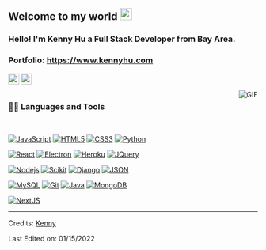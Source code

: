 
    
## Welcome to my world <img src="https://github.com/TheDudeThatCode/TheDudeThatCode/blob/master/Assets/Earth.gif" width="24px">

### Hello! I'm Kenny Hu a Full Stack Developer from Bay Area.

### Portfolio: https://www.kennyhu.com

<a href="https://linkedin.com/in/kenny-hu/">
  <img align="left" alt="Zhixing Hu" width="22px" src="https://cdn.jsdelivr.net/npm/simple-icons@v3/icons/linkedin.svg" />
</a>

<a href="https://github.com/Zhixing-Hu">
  <img align="left" alt="Zhixing Hu" width="22px" src="https://thumbs.dreamstime.com/b/white-go-to-web-sign-internet-icon-logo-dark-background-133692385.jpg" />
</a>

<br />
<br />

  <img align="right" alt="GIF" src="https://media.giphy.com/media/836HiJc7pgzy8iNXCn/giphy.gif" />
  
### 👨‍💻 Languages and Tools

<br />

[![JavaScript](https://img.shields.io/badge/-JavaScript-black?style=flat&logo=javascript&link=https://www.kennyhu.com/)](https://www.kennyhu.com/) 
[![HTML5](https://img.shields.io/badge/-HTML5-E34F26?style=flat&logo=html5&logoColor=white&link=https://www.kennyhu.com/)](https://www.kennyhu.com/) 
[![CSS3](https://img.shields.io/badge/-CSS3-1572B6?style=flat&logo=css3&link=https://www.kennyhu.com/)](https://www.kennyhu.com/) 
[![Python](https://img.shields.io/badge/-Bootstrap-563D7C?style=flat&logo=bootstrap&link=https://www.kennyhu.com/)](https://www.kennyhu.com/) 

[![React](https://img.shields.io/badge/-Python-black?style=flat&logo=python&link=https://https://www.kennyhu.com/)](https://www.kennyhu.com/) 
[![Electron](https://img.shields.io/badge/-Vercel-gray?style=flat&logo=vercel&link=https://www.kennyhu.com/)](https://www.kennyhu.com/) 
[![Heroku](https://img.shields.io/badge/-Heroku-gray?style=flat&logo=heroku&link=https://www.kennyhu.com/)](https://www.kennyhu.com/) 
[![JQuery](https://img.shields.io/badge/-JQuery-blue?style=flat&logo=jquery&link=https://www.kennyhu.com/)](https://www.kennyhu.com/) 

[![Nodejs](https://img.shields.io/badge/-Nodejs-green?style=flat&logo=Node.js&link=https://www.kennyhu.com/)](https://www.kennyhu.com/) 
[![Scikit](https://img.shields.io/badge/-Scikit-black?style=flat&logo=Scikit&link=https://www.kennyhu.com/)](https://www.kennyhu.com/) 
[![Django](https://img.shields.io/badge/-django-green?style=flat&logo=django&link=https://www.kennyhu.com/)](https://www.kennyhu.com/) 
[![JSON](https://img.shields.io/badge/-json-02569B?style=flat&logo=json&link=https://www.kennyhu.com/)](https://www.kennyhu.com/)

[![MySQL](https://img.shields.io/badge/-MySQL-black?style=flat&logo=mysql&link=https://www.kennyhu.com/)](https://www.kennyhu.com/)
[![Git](https://img.shields.io/badge/-Git-black?style=flat&logo=git&link=https://www.kennyhu.com/)](https://www.kennyhu.com/) 
[![Java](https://img.shields.io/badge/-Java-blue?style=flat&logo=java&link=https://www.kennyhu.com/)](https://www.kennyhu.com/)
[![MongoDB](https://img.shields.io/badge/-MongoDB-FCA121?style=flat&logo=mongodb&link=https://www.kennyhu.com/)](https://www.kennyhu.com/) 


[![NextJS](https://img.shields.io/badge/-NextJS-black?style=flat&logo=nextjs&link=https://www.kennyhu.com/)](https://www.kennyhu.com/)





-----

Credits: [Kenny](https://github.com/Zhixing-Hu)

Last Edited on: 01/15/2022

<!---
Zhixing-Hu/Zhixing-Hu is a ✨ special ✨ repository because its `README.md` (this file) appears on your GitHub profile.
You can click the Preview link to take a look at your changes.
--->



